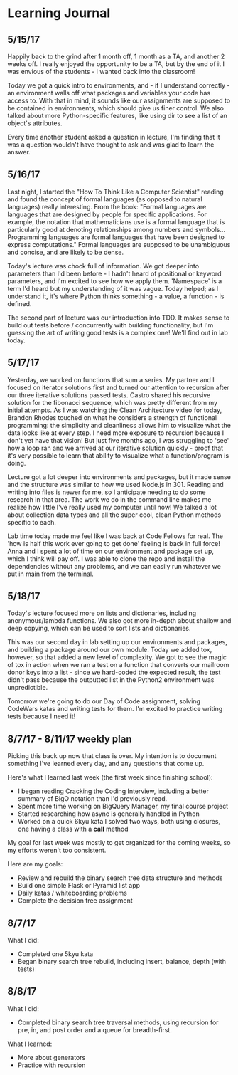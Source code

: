 # Learning Journal

## 5/15/17
Happily back to the grind after 1 month off, 1 month as a TA, and another 2 weeks off. I really enjoyed the opportunity to be a TA, but by the end of it I was envious of the students - I wanted back into the classroom!

Today we got a quick intro to environments, and - if I understand correctly - an environment walls off what packages and variables your code has access to. With that in mind, it sounds like our assignments are supposed to be contained in environments, which should give us finer control. We also talked about more Python-specific features, like using dir to see a list of an object's attributes.

Every time another student asked a question in lecture, I'm finding that it was a question wouldn't have thought to ask and was glad to learn the answer.


## 5/16/17
Last night, I started the "How To Think Like a Computer Scientist" reading and found the concept of formal languages (as opposed to natural languages) really interesting. From the book: "Formal languages are languages that are designed by people for specific applications. For example, the notation that mathematicians use is a formal language that is particularly good at denoting relationships among numbers and symbols... Programming languages are formal languages that have been designed to express computations." Formal languages are supposed to be unambiguous and concise, and are likely to be dense.

Today's lecture was chock full of information. We got deeper into parameters than I'd been before - I hadn't heard of positional or keyword parameters, and I'm excited to see how we apply them. 'Namespace' is a term I'd heard but my understanding of it was vague. Today helped; as I understand it, it's where Python thinks something - a value, a function - is defined.

The second part of lecture was our introduction into TDD. It makes sense to build out tests before / concurrently with building functionality, but I'm guessing the art of writing good tests is a complex one! We'll find out in lab today.


## 5/17/17
Yesterday, we worked on functions that sum a series. My partner and I focused on iterator solutions first and turned our attention to recursion after our three iterative solutions passed tests. Castro shared his recursive solution for the fibonacci sequence, which was pretty different from my initial attempts. As I was watching the Clean Architecture video for today, Brandon Rhodes touched on what he considers a strength of functional programming: the simplicity and cleanliness allows him to visualize what the data looks like at every step. I need more exposure to recursion because I don't yet have that vision! But just five months ago, I was struggling to 'see' how a loop ran and we arrived at our iterative solution quickly - proof that it's very possible to learn that ability to visualize what a function/program is doing.

Lecture got a lot deeper into environments and packages, but it made sense and the structure was similar to how we used Node.js in 301. Reading and writing into files is newer for me, so I anticipate needing to do some research in that area. The work we do in the command line makes me realize how little I've really used my computer until now! We talked a lot about collection data types and all the super cool, clean Python methods specific to each.

Lab time today made me feel like I was back at Code Fellows for real. The 'how is half this work ever going to get done' feeling is back in full force! Anna and I spent a lot of time on our environment and package set up, which I think will pay off. I was able to clone the repo and install the dependencies without any problems, and we can easily run whatever we put in main from the terminal.


## 5/18/17
Today's lecture focused more on lists and dictionaries, including anonymous/lambda functions. We also got more in-depth about shallow and deep copying, which can be used to sort lists and dictionaries.

This was our second day in lab setting up our environments and packages, and building a package around our own module. Today we added tox, however, so that added a new level of complexity. We got to see the magic of tox in action when we ran a test on a function that converts our mailroom donor keys into a list - since we hard-coded the expected result, the test didn't pass because the outputted list in the Python2 environment was unpredictible.

Tomorrow we're going to do our Day of Code assignment, solving CodeWars katas and writing tests for them. I'm excited to practice writing tests because I need it!


## 8/7/17 - 8/11/17 weekly plan
Picking this back up now that class is over. My intention is to document something I've learned every day, and any questions that come up. 

Here's what I learned last week (the first week since finishing school):

- I began reading Cracking the Coding Interview, including a better summary of BigO notation than I'd previously read.
- Spent more time working on BigQuery Manager, my final course project
- Started researching how async is generally handled in Python
- Worked on a quick 6kyu kata I solved two ways, both using closures, one having a class with a __call__ method

My goal for last week was mostly to get organized for the coming weeks, so my efforts weren't too consistent.

Here are my goals:
- Review and rebuild the binary search tree data structure and methods
- Build one simple Flask or Pyramid list app
- Daily katas / whiteboarding problems
- Complete the decision tree assignment


## 8/7/17
What I did:
- Completed one 5kyu kata
- Began binary search tree rebuild, including insert, balance, depth (with tests)


## 8/8/17
What I did:
- Completed binary search tree traversal methods, using recursion for pre, in, and post order and a queue for breadth-first.

What I learned:
- More about generators
- Practice with recursion
